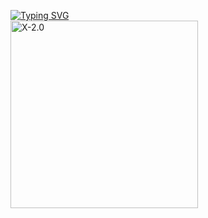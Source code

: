 [![Typing SVG](https://readme-typing-svg.herokuapp.com?font=Rockstar&size=25&pause=1000&color=0056A9&width=435&lines=Welcome+to+our+first+project;Al-Nasser+University+Batch+13)](https://git.io/typing-svg)<br>
<img alt="X-2.0" height="300" src="/1.jpg">

